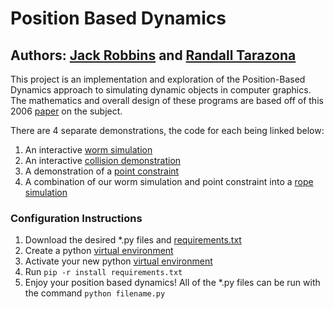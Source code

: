 # Position Based Dynamics

## Authors: [Jack Robbins](https://github.com/jackr276) and [Randall Tarazona](https://github.com/Randall543)

This project is an implementation and exploration of the Position-Based Dynamics approach to simulating dynamic objects in computer graphics. The mathematics and overall design of these programs are based off of this 2006 [paper](https://matthias-research.github.io/pages/publications/posBasedDyn.pdf) on the subject.

There are 4 separate demonstrations, the code for each being linked below:
  1. An interactive [worm simulation](https://github.com/jackr276/Position-Based-Dynamics/blob/main/worm.py)
  2. An interactive [collision demonstration](https://github.com/jackr276/Position-Based-Dynamics/blob/main/collision.py)
  3. A demonstration of a [point constraint](https://github.com/jackr276/Position-Based-Dynamics/blob/main/point.py)
  4. A combination of our worm simulation and point constraint into a [rope simulation](https://github.com/jackr276/Position-Based-Dynamics/blob/main/rope.py)

### Configuration Instructions
  1. Download the desired *.py files and [requirements.txt](https://github.com/jackr276/Position-Based-Dynamics/blob/main/requirements.txt)
  2. Create a python [virtual environment](https://docs.python.org/3/library/venv.html)
  3. Activate your new python [virtual environment](https://docs.python.org/3/library/venv.html)
  4. Run ```pip -r install requirements.txt```
  5. Enjoy your position based dynamics! All of the *.py files can be run with the command ```python filename.py```
